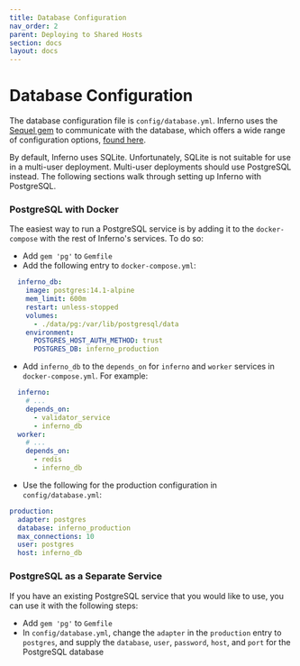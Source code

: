 ```yaml
---
title: Database Configuration
nav_order: 2
parent: Deploying to Shared Hosts
section: docs
layout: docs
---
```

# Database Configuration

The database configuration file is `config/database.yml`. Inferno uses the
[Sequel gem](http://sequel.jeremyevans.net/) to communicate with the database,
which offers a wide range of configuration options, 
[found here](http://sequel.jeremyevans.net/rdoc/files/doc/opening_databases_rdoc.html#label-General+connection+options).

By default, Inferno uses SQLite. Unfortunately, SQLite is not suitable for use in a multi-user
deployment. Multi-user deployments should use PostgreSQL instead. The following sections
walk through setting up Inferno with PostgreSQL.

### PostgreSQL with Docker
The easiest way to run a PostgreSQL service is by adding it to the
`docker-compose` with the rest of Inferno's services. To do so:
* Add `gem 'pg'` to `Gemfile`
* Add the following entry to `docker-compose.yml`:
```yaml
  inferno_db:
    image: postgres:14.1-alpine
    mem_limit: 600m
    restart: unless-stopped
    volumes:
      - ./data/pg:/var/lib/postgresql/data
    environment:
      POSTGRES_HOST_AUTH_METHOD: trust
      POSTGRES_DB: inferno_production
```
* Add `inferno_db` to the `depends_on` for `inferno` and `worker` services in
  `docker-compose.yml`. For example:
```yaml
  inferno:
    # ...
    depends_on:
      - validator_service
      - inferno_db
  worker:
    # ...
    depends_on:
      - redis
      - inferno_db
```
* Use the following for the production configuration in `config/database.yml`:
```yaml
production:
  adapter: postgres
  database: inferno_production
  max_connections: 10
  user: postgres
  host: inferno_db
```

### PostgreSQL as a Separate Service
If you have an existing PostgreSQL service that you would like to use, you can
use it with the following steps:

* Add `gem 'pg'` to `Gemfile`
* In `config/database.yml`, change the `adapter` in the `production` entry to
  `postgres`, and supply the `database`, `user`, `password`, `host`, and `port`
  for the PostgreSQL database
